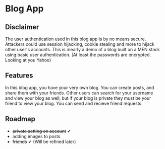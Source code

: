 # Blog App

## Disclaimer
The user authentication used in this blog app is by no means secure. Attackers could use session hijacking, cookie stealing and more to hijack other user's accounts. This is mearly a demo of a blog built on a MEN stack using basic user authentication. (At least the passwords are encrypted. Looking at you Yahoo)

## Features
In this blog app, you have your very own blog. You can create posts, and share them with your friends. Other users can search for your username and view your blog as well, but if your blog is private they must be your friend to view your blog. You can send and recieve friend requests.

## Roadmap
 - ~~private setting on account~~ ✔
 - adding images to posts
 - ~~friends~~ ✔ (Will be refined later)